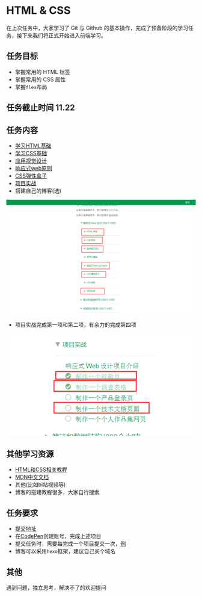 # HTML & CSS

在上次任务中，大家学习了 Git 与 Github 的基本操作，完成了预备阶段的学习任务，接下来我们将正式开始进入前端学习。

## 任务目标

- 掌握常用的 HTML 标签
- 掌握常用的 CSS 属性
- 掌握`flex`布局

## 任务截止时间 11.22

## 任务内容

- [学习HTML基础](https://learn.freecodecamp.one/)
- [学习CSS基础](https://learn.freecodecamp.one/)
- [应用视觉设计](https://learn.freecodecamp.one/)
- [响应式web原则](https://learn.freecodecamp.one/)
- [CSS弹性盒子](https://learn.freecodecamp.one/)
- [项目实战](https://learn.freecodecamp.one/)
- 搭建自己的博客(选)

![任务要求](./images/任务要求.png)

- 项目实战完成第一项和第二项，有余力的完成第四项

![项目要求](./images/项目要求.png)

## 其他学习资源

- [HTML和CSS相关教程](https://www.imooc.com/learn/9)
- [MDN中文文档](https://developer.mozilla.org/zh-CN/)
- 其他(比如bi站视频等)
- 博客的搭建教程很多，大家自行搜索

## 任务要求

- [提交地址](https://github.com/TECHF5VE/TechMap-Works/tree/master/2020-Autumn/Frontend/task_02)
- 在[CodePen](https://codepen.io/)创建账号，完成上述项目
- 提交任务时，需要每完成一个项目提交一次，[例](https://github.com/TECHF5VE/TechMap-Works/tree/master/2020-Autumn/Frontend/task_02/hamono)
- 博客可以采用`hexo`框架，建议自己买个域名

## 其他

遇到问题，独立思考，解决不了的欢迎提问
